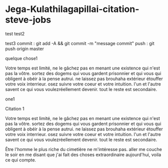 # Jega-Kulathilagapillai-citation-steve-jobs


test
test2

test3
commit : git add -A && git commit -m "message commit"
push : git push origin master


quelque chose1


Votre temps est limité, ne le gâchez pas en menant une existence qui n'est pas la vôtre. sortez des dogems qui vous gardent prisonnier et qui vous qui obligent à obéir à la pense autrui. ne laissez pas brouhaha extérieur étouffer votre voix interrieur. osez suivre votre coeur et votre intuition. l'un et l'autre savent ce qui vous voulezréellement devenir. tout le reste est secondaire.

one1

Citation 1

Votre temps est limité, ne le gâchez pas en menant une existence qui n'est pas la vôtre. sortez des dogems qui vous gardent prisonnier et qui vous qui obligent à obéir à la pense autrui. ne laissez pas brouhaha extérieur étouffer votre voix interrieur. osez suivre votre coeur et votre intuition. l'un et l'autre savent ce qui vous voulezréellement devenir. tout le reste est secondaire.

Être l'homme le plus riche du cimetière ne m'intéresse pas. aller me couche le soir en me disant que j'ai fait des choses extraordinaire aujourd'hui, voila ce qui compte.




